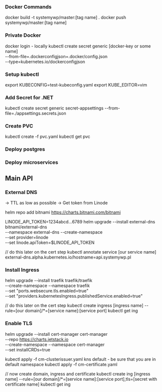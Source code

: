 ### Docker Commands

docker build -t systemywp/master:[tag name] .
docker push systemywp/master:[tag name]

### Private Docker

docker login - locally
kubectl create secret generic [docker-key or some name] \
--from-file=.dockerconfigjson=.docker/config.json \
--type=kubernetes.io/dockerconfigjson

### Setup kubectl

export KUBECONFIG=test-kubeconfig.yaml
export KUBE_EDITOR=vim

### Add Secret for .NET

kubectl create secret generic secret-appsettings --from-file=./appsettings.secrets.json

### Create PVC

kubectl create -f pvc.yaml
kubectl get pvc

###  Deploy postgres

### Deploy microservices

##  Main API

###  External DNS

-> TTL as low as possible
-> Get token from Linode

helm repo add bitnami https://charts.bitnami.com/bitnami

LINODE_API_TOKEN=1234abcd...6789
helm upgrade --install external-dns bitnami/external-dns \
--namespace external-dns --create-namespace \
--set provider=linode \
--set linode.apiToken=$LINODE_API_TOKEN

// do this later on the cert step
kubectl annotate service [our service name] \
external-dns.alpha.kubernetes.io/hostname=api.systemywp.pl

### Install Ingress

helm upgrade --install traefik traefik/traefik \
--create-namespace --namespace traefik \
--set "ports.websecure.tls.enabled=true" \
--set "providers.kubernetesIngress.publishedService.enabled=true"

// do this later on the cert step
kubectl create ingress [ingress name] --rule=[our domain]/*=[service name]:[service port]
kubectl get ing

### Enable TLS

helm upgrade --install cert-manager cert-manager \
--repo https://charts.jetstack.io \
--create-namespace --namespace cert-manager \
--set installCRDs=true

kubectl apply -f cm-clusterissuer.yaml
kns default - be sure that you are in default namespace
kubectl apply -f cm-certificate.yaml

// now create domain, ingress and certificate
kubectl create ing [ingress name] --rule=[our domain]/*=[service name]:[service port],tls=[secret with certificate name]
kubectl get ing